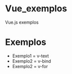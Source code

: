 # Vue_exemplos
Vue.js exemplos
# Exemplos
- Exemplo1 = v-text
- Exemplo2 = v-bind
- Exemplo2 = v-for
